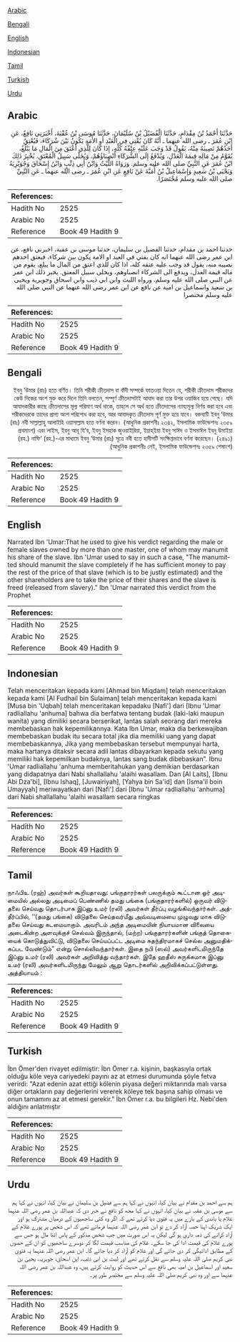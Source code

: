 [Arabic](#arabic)

[Bengali](#bengali)

[English](#english)

[Indonesian](#indonesian)

[Tamil](#tamil)

[Turkish](#turkish)

[Urdu](#urdu)

## Arabic


<div dir="rtl" lang="ar" style={{fontSize:'larger',backgroundColor:'#f8f9fa',padding:20}}>
حَدَّثَنَا أَحْمَدُ بْنُ مِقْدَامٍ، حَدَّثَنَا الْفُضَيْلُ بْنُ سُلَيْمَانَ، حَدَّثَنَا مُوسَى بْنُ عُقْبَةَ، أَخْبَرَنِي نَافِعٌ، عَنِ ابْنِ عُمَرَ ـ رضى الله عنهما ـ أَنَّهُ كَانَ يُفْتِي فِي الْعَبْدِ أَوِ الأَمَةِ يَكُونُ بَيْنَ شُرَكَاءَ، فَيُعْتِقُ أَحَدُهُمْ نَصِيبَهُ مِنْهُ، يَقُولُ قَدْ وَجَبَ عَلَيْهِ عِتْقُهُ كُلِّهِ، إِذَا كَانَ لِلَّذِي أَعْتَقَ مِنَ الْمَالِ مَا يَبْلُغُ، يُقَوَّمُ مِنْ مَالِهِ قِيمَةَ الْعَدْلِ، وَيُدْفَعُ إِلَى الشُّرَكَاءِ أَنْصِبَاؤُهُمْ، وَيُخَلَّى سَبِيلُ الْمُعْتَقِ‏.‏ يُخْبِرُ ذَلِكَ ابْنُ عُمَرَ عَنِ النَّبِيِّ صلى الله عليه وسلم‏.‏ وَرَوَاهُ اللَّيْثُ وَابْنُ أَبِي ذِئْبٍ وَابْنُ إِسْحَاقَ وَجُوَيْرِيَةُ وَيَحْيَى بْنُ سَعِيدٍ وَإِسْمَاعِيلُ بْنُ أُمَيَّةَ عَنْ نَافِعٍ عَنِ ابْنِ عُمَرَ ـ رضى الله عنهما ـ عَنِ النَّبِيِّ صلى الله عليه وسلم مُخْتَصَرًا‏.‏
</div>
<div style={{backgroundColor:'#f8f9fa',padding:20, marginBottom: 10}}><table> <thead> <tr> <th>References:</th> <th></th> </tr> </thead> <tbody><tr><td>Hadith No</td><td>2525</td></tr><tr><td>Arabic No</td><td>2525</td></tr><tr><td>Reference</td><td>Book 49 Hadith 9</td></tr></tbody></table></div>


<div dir="rtl" lang="ar" style={{fontSize:'larger',backgroundColor:'#f8f9fa',padding:20}}>
حدثنا احمد بن مقدام، حدثنا الفضيل بن سليمان، حدثنا موسى بن عقبة، اخبرني نافع، عن ابن عمر رضى الله عنهما انه كان يفتي في العبد او الامة يكون بين شركاء، فيعتق احدهم نصيبه منه، يقول قد وجب عليه عتقه كله، اذا كان للذي اعتق من المال ما يبلغ، يقوم من ماله قيمة العدل، ويدفع الى الشركاء انصباوهم، ويخلى سبيل المعتق. يخبر ذلك ابن عمر عن النبي صلى الله عليه وسلم. ورواه الليث وابن ابي ذيب وابن اسحاق وجويرية ويحيى بن سعيد واسماعيل بن امية عن نافع عن ابن عمر رضى الله عنهما عن النبي صلى الله عليه وسلم مختصرا
</div>
<div style={{backgroundColor:'#f8f9fa',padding:20, marginBottom: 10}}><table> <thead> <tr> <th>References:</th> <th></th> </tr> </thead> <tbody><tr><td>Hadith No</td><td>2525</td></tr><tr><td>Arabic No</td><td>2525</td></tr><tr><td>Reference</td><td>Book 49 Hadith 9</td></tr></tbody></table></div>

## Bengali


<div dir="rtl" lang="bn" style={{fontSize:'larger',backgroundColor:'#f8f9fa',padding:20}}>
ইবনু ‘উমার (রাঃ) হতে বর্ণিত। তিনি শরীকী ক্রীতদাস বা বাঁদী সম্পর্কে ফাতওয়া দিতেন যে, শরীকী ক্রীতদাস শরীকদের কেউ নিজের অংশ মুক্ত করে দিলে তিনি বলতেন, সম্পূর্ণ ক্রীতদাসটাই আযাদ করা তার উপর ওয়াজিব হয়ে গেছে। যদি আযাদকারীর কাছে ক্রীতদাসের মূল্য পরিমাণ অর্থ থাকে, তাহলে সে অর্থ হতে ক্রীতদাসের ন্যায্যমূল্য নির্ণয় করা হবে এবং শরীকদেরকে তাদের প্রাপ্য অংশ পরিশোধ করা হবে, আর আযাদকৃত ক্রীতদাস পূর্ণ মুক্ত হয়ে যাবে। বক্তব্যটি ইবনু ‘উমার (রাঃ) নবী সাল্লাল্লাহু আলাইহি ওয়াসাল্লাম হতে বর্ণনা করেন। (আধুনিক প্রকাশনীঃ ২৩৪২, ইসলামিক ফাউন্ডেশনঃ ২৩৫৯ প্রথমাংশ) এবং লাইস, ইবনু আবূ যি‘ব, ইবনু ইসহাক জুওয়াইরিয়া, ইয়াহ্ইয়া ইবনু সাঈদ ও ইসমাঈল ইবনু উমাইয়া (রহ.) নাফি‘ (রহ.)-এর মাধ্যমে ইবনু ‘উমার (রাঃ) সূত্রে নবী হতে হাদীসটি সংক্ষিপ্তভাবে বর্ণনা করেছেন। (২৪৯১) (আধুনিক প্রকাশনীঃ নেই, ইসলামিক ফাউন্ডেশনঃ ২৩৫৯ শেষাংশ)
</div>
<div style={{backgroundColor:'#f8f9fa',padding:20, marginBottom: 10}}><table> <thead> <tr> <th>References:</th> <th></th> </tr> </thead> <tbody><tr><td>Hadith No</td><td>2525</td></tr><tr><td>Arabic No</td><td>2525</td></tr><tr><td>Reference</td><td>Book 49 Hadith 9</td></tr></tbody></table></div>

## English


<div dir="ltr" lang="en" style={{fontSize:'larger',backgroundColor:'#f8f9fa',padding:20}}>
Narrated Ibn 'Umar:That he used to give his verdict regarding the male or female slaves owned by more than one master, one of whom may manumit his share of the slave. Ibn 'Umar used to say in such a case, "The manumitted should manumit the slave completely if he has sufficient money to pay the rest of the price of that slave (which is to be justly estimated) and the other shareholders are to take the price of their shares and the slave is freed (released from slavery)." Ibn 'Umar narrated this verdict from the Prophet
</div>
<div style={{backgroundColor:'#f8f9fa',padding:20, marginBottom: 10}}><table> <thead> <tr> <th>References:</th> <th></th> </tr> </thead> <tbody><tr><td>Hadith No</td><td>2525</td></tr><tr><td>Arabic No</td><td>2525</td></tr><tr><td>Reference</td><td>Book 49 Hadith 9</td></tr></tbody></table></div>

## Indonesian


<div dir="ltr" lang="id" style={{fontSize:'larger',backgroundColor:'#f8f9fa',padding:20}}>
Telah menceritakan kepada kami [Ahmad bin Miqdam] telah menceritakan kepada kami [Al Fudhail bin Sulaiman] telah menceritakan kepada kami [Musa bin 'Uqbah] telah menceritakan kepadaku [Nafi'] dari [Ibnu 'Umar radliallahu 'anhuma] bahwa dia berfatwa tentang budak (laki-laki maupun wanita) yang dimiliki secara berserikat, lantas salah seorang dari mereka membebaskan hak kepemilikannya. Kata Ibn Umar, maka dia berkewajiban membebaskan budak itu secara total jika dia memiliki uang yang dapat membebaskannya, Jika yang membebaskan tersebut mempunyai harta, maka hartanya ditaksir secara adil lantas dibayarkan kepada sekutu yang memiliki hak kepemilkan budaknya, lantas sang budak dibebaskan". Ibnu 'Umar radliallahu 'anhuma memberitahukan yang demikian berdasarkan yang didapatnya dari Nabi shallallahu 'alaihi wasallam. Dan [Al Laits], [Ibnu Abi Dza'bi], [Ibnu Ishaq], [Juwairiyah], [Yahya bin Sa'id] dan [Isma'il boin Umayyah] meriwayatkan dari [Nafi'] dari [Ibnu 'Umar radliallahu 'anhuma] dari Nabi shallallahu 'alaihi wasallam secara ringkas
</div>
<div style={{backgroundColor:'#f8f9fa',padding:20, marginBottom: 10}}><table> <thead> <tr> <th>References:</th> <th></th> </tr> </thead> <tbody><tr><td>Hadith No</td><td>2525</td></tr><tr><td>Arabic No</td><td>2525</td></tr><tr><td>Reference</td><td>Book 49 Hadith 9</td></tr></tbody></table></div>

## Tamil


<div dir="ltr" lang="ta" style={{fontSize:'larger',backgroundColor:'#f8f9fa',padding:20}}>
நாஃபிஉ (ரஹ்) அவர்கள் கூறியதாவது: பங்குதாரர்கள் பலருக்கும் கூட்டான ஓர் அடிமையில் அல்லது அடிமைப் பெண்ணில் தமது பங்கை (பங்குதாரர்களில்) ஒருவர் விடுதலை செய்வது தொடர்பாக இப்னு உமர் (ரலி) அவர்கள் தீர்ப்பு வழங்கிவந்தார்கள். அத்தீர்ப்பில், ‘‘(தமது பங்கை) விடுதலை செய்தவர்மீது அவ்வடிமையை முழுவது மாக விடுதலை செய்வது கடமையாகும். அவரிடம் அந்த அடிமையின் நியாயமான விலையை அடைகின்ற அளவுக்குச் செல்வம் இருந்தால், (மற்ற) பங்குதாரர்களின் பங்குத் தொகையைக் கொடுத்துவிட்டு, விடுதலை செய்யப்பட்ட அடிமை சுதந்திரமாகச் செல்ல அனுமதிக்கப்பட வேண்டும்” என்று சொல்லிவந்தார்கள். இதை நபி (ஸல்) அவர்களிடமிருந்தே இப்னு உமர் (ரலி) அவர்கள் அறிவித்து வந்தார்கள். இதே ஹதீஸ் சுருக்கமாக இப்னு உமர் (ரலி) அவர்களிடமிருந்து மேலும் ஆறு தொடர்களில் அறிவிக்கப்பட்டுள்ளது. அத்தியாயம் :
</div>
<div style={{backgroundColor:'#f8f9fa',padding:20, marginBottom: 10}}><table> <thead> <tr> <th>References:</th> <th></th> </tr> </thead> <tbody><tr><td>Hadith No</td><td>2525</td></tr><tr><td>Arabic No</td><td>2525</td></tr><tr><td>Reference</td><td>Book 49 Hadith 9</td></tr></tbody></table></div>

## Turkish


<div dir="ltr" lang="tr" style={{fontSize:'larger',backgroundColor:'#f8f9fa',padding:20}}>
İbn Ömer'den rivayet edilmiştir: İbn Ömer r.a. kişinin, başkasıyla ortak olduğu köle veya cariyedeki payını az at etmesi durumunda şöyle fetva verirdi: "Azat edenin azat ettiği kölenin piyasa değeri miktarında malı varsa diğer ortakların pay değerlerini vererek köleye tek başına sahip olması ve onun tamamını az at etmesi gerekir." İbn Ömer r.a. bu bilgileri Hz. Nebi'den aldığını anlatmıştır
</div>
<div style={{backgroundColor:'#f8f9fa',padding:20, marginBottom: 10}}><table> <thead> <tr> <th>References:</th> <th></th> </tr> </thead> <tbody><tr><td>Hadith No</td><td>2525</td></tr><tr><td>Arabic No</td><td>2525</td></tr><tr><td>Reference</td><td>Book 49 Hadith 9</td></tr></tbody></table></div>

## Urdu


<div dir="rtl" lang="ur" style={{fontSize:'larger',backgroundColor:'#f8f9fa',padding:20}}>
ہم سے احمد بن مقدام نے بیان کیا، انہوں نے کہا ہم سے فضیل بن سلیمان نے بیان کیا، انہوں نے کہا ہم سے موسیٰ بن عقبہ نے بیان کیا، انہوں نے کہا مجھ کو نافع نے خبر دی کہ عبداللہ بن عمر رضی اللہ عنہما غلام یا باندی کے بارے میں یہ فتویٰ دیا کرتے تھے کہ اگر وہ کئی ساجھیوں کے درمیان مشترک ہو اور ایک شریک اپنا حصہ آزاد کر دے تو ابن عمر رضی اللہ عنہما فرماتے تھے کہ اس شخص پر پورے غلام کے آزاد کرانے کی ذمہ داری ہو گی لیکن یہ اس صورت میں جب شخص مذکور کے پاس اتنا مال ہو جس سے پورے غلام کی قیمت ادا کی جا سکے۔ غلام کی مناسب قیمت لگا کر دوسرے ساجھیوں کو ان کے حصوں کے مطابق ادائیگی کر دی جائے گی اور غلام کو آزاد کر دیا جائے گا۔ ابن عمر رضی اللہ عنہما یہ فتویٰ نبی کریم صلی اللہ علیہ وسلم سے نقل کرتے تھے اور لیث بن ابی ذئب، ابن اسحاق، جویریہ، یحییٰ بن سعید اور اسماعیل بن امیہ بھی نافع سے اس حدیث کو روایت کرتے ہیں، وہ عبداللہ بن عمر رضی اللہ عنہما سے اور وہ نبی کریم صلی اللہ علیہ وسلم سے مختصر طور پر۔
</div>
<div style={{backgroundColor:'#f8f9fa',padding:20, marginBottom: 10}}><table> <thead> <tr> <th>References:</th> <th></th> </tr> </thead> <tbody><tr><td>Hadith No</td><td>2525</td></tr><tr><td>Arabic No</td><td>2525</td></tr><tr><td>Reference</td><td>Book 49 Hadith 9</td></tr></tbody></table></div>